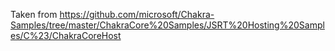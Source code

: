 ﻿Taken from https://github.com/microsoft/Chakra-Samples/tree/master/ChakraCore%20Samples/JSRT%20Hosting%20Samples/C%23/ChakraCoreHost